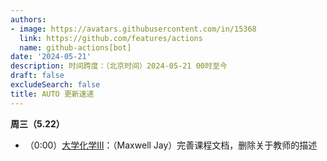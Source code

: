 ```yaml
---
authors:
- image: https://avatars.githubusercontent.com/in/15368
  link: https://github.com/features/actions
  name: github-actions[bot]
date: '2024-05-21'
description: 时间跨度：（北京时间）2024-05-21 00时至今
draft: false
excludeSearch: false
title: AUTO 更新速递
---
```


**周三（5.22）** 

- （0:00）[大学化学III](https://github.com/HITSZ-OpenAuto/CHEM1012)：（Maxwell Jay）完善课程文档，删除关于教师的描述


